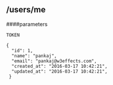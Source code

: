 ## /users/me

####parameters

`TOKEN`


```
{
  "id": 1,
  "name": "pankaj",
  "email": "pankaj@w3effects.com",
  "created_at": "2016-03-17 10:42:21",
  "updated_at": "2016-03-17 10:42:21",
 }
```
